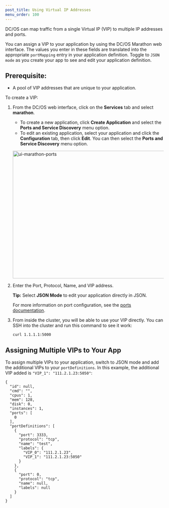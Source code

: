 ```yaml
---
post_title: Using Virtual IP Addresses
menu_order: 100
---
```

DC/OS can map traffic from a single Virtual IP (VIP) to multiple IP addresses and ports.

You can assign a VIP to your application by using the DC/OS Marathon web interface. The values you enter in these fields are translated into the appropriate `portMapping` entry in your application definition. Toggle to `JSON mode` as you create your app to see and edit your application definition.

## Prerequisite:

*   A pool of VIP addresses that are unique to your application.

To create a VIP:

1.  From the DC/OS web interface, click on the **Services** tab and select **marathon**.
    
    *   To create a new application, click **Create Application** and select the **Ports and Service Discovery** menu option. 
    *   To edit an existing application, select your application and click the **Configuration** tab, then click **Edit**. You can then select the **Ports and Service Discovery** menu option. 
    
    <a href="/wp-content/uploads/2016/03/ui-marathon-ports.gif" rel="attachment wp-att-4169"><img src="/wp-content/uploads/2016/03/ui-marathon-ports-800x406.gif" alt="ui-marathon-ports" width="800" height="406" class="alignnone size-large wp-image-4169" /></a>

2.  Enter the Port, Protocol, Name, and VIP address.
    
    **Tip:** Select **JSON Mode** to edit your application directly in JSON.
    
    For more information on port configuration, see the [ports documentation][1].

3.  From inside the cluster, you will be able to use your VIP directly. You can SSH into the cluster and run this command to see it work:
    
        curl 1.1.1.1:5000
        

## Assigning Multiple VIPs to Your App

To assign multiple VIPs to your application, switch to JSON mode and add the additional VIPs to your `portDefinitions`. In this example, the additional VIP added is `"VIP_1": "111.2.1.23:5050"`:

    {
      "id": null,
      "cmd": "",
      "cpus": 1,
      "mem": 128,
      "disk": 0,
      "instances": 1,
      "ports": [
        0
      ],
      "portDefinitions": [
        {
          "port": 3333,
          "protocol": "tcp",
          "name": "test",
          "labels": {
            "VIP_0": "111.2.1.23",
            "VIP_1": "111.2.1.23:5050"
          }
        },
        {
          "port": 0,
          "protocol": "tcp",
          "name": null,
          "labels": null
        }
      ]
    }

 [1]: http://mesosphere.github.io/marathon/docs/ports.html